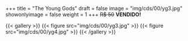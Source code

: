 +++
title = "The Young Gods"
draft = false
image = "img/cds/00/yg3.jpg"
showonlyimage = false
weight = 1
+++
<span class="sold">~~R$ 50~~</span> **VENDIDO!**

<!--more-->


{{< gallery >}}
{{< figure src="img/cds/00/yg3.jpg" >}}
{{< figure src="img/cds/00/yg4.jpg" >}}
{{< /gallery >}}
